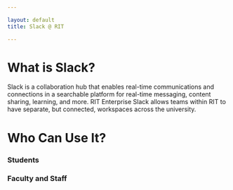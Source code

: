 ```yaml
---

layout: default
title: Slack @ RIT

---
```


# What is Slack?

Slack is a collaboration hub that enables real-time communications and connections in a searchable platform for real-time messaging, content sharing, learning, and more. RIT Enterprise Slack allows teams within RIT to have separate, but connected, workspaces across the university.

# Who Can Use It?

### Students

### Faculty and Staff



[jekyll-organization]: https://github.com/jekyll
